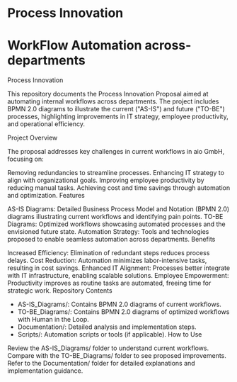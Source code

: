 # Process Innovation
# WorkFlow Automation across-departments


Process Innovation 

This repository documents the Process Innovation Proposal aimed at automating internal workflows across departments. The project includes BPMN 2.0 diagrams to illustrate the current ("AS-IS") and future ("TO-BE") processes, highlighting improvements in IT strategy, employee productivity, and operational efficiency.

Project Overview

The proposal addresses key challenges in current workflows in aio GmbH, focusing on:

Removing redundancies to streamline processes.
Enhancing IT strategy to align with organizational goals.
Improving employee productivity by reducing manual tasks.
Achieving cost and time savings through automation and optimization.
Features

AS-IS Diagrams:
Detailed Business Process Model and Notation (BPMN 2.0) diagrams illustrating current workflows and identifying pain points.
TO-BE Diagrams:
Optimized workflows showcasing automated processes and the envisioned future state.
Automation Strategy:
Tools and technologies proposed to enable seamless automation across departments.
Benefits

Increased Efficiency: Elimination of redundant steps reduces process delays.
Cost Reduction: Automation minimizes labor-intensive tasks, resulting in cost savings.
Enhanced IT Alignment: Processes better integrate with IT infrastructure, enabling scalable solutions.
Employee Empowerment: Productivity improves as routine tasks are automated, freeing time for strategic work.
Repository Contents

* AS-IS_Diagrams/: Contains BPMN 2.0 diagrams of current workflows.
* TO-BE_Diagrams/: Contains BPMN 2.0 diagrams of optimized workflows with Human in the Loop.
* Documentation/: Detailed analysis and implementation steps.
* Scripts/: Automation scripts or tools (if applicable).
How to Use

Review the AS-IS_Diagrams/ folder to understand current workflows.
Compare with the TO-BE_Diagrams/ folder to see proposed improvements.
Refer to the Documentation/ folder for detailed explanations and implementation guidance.

